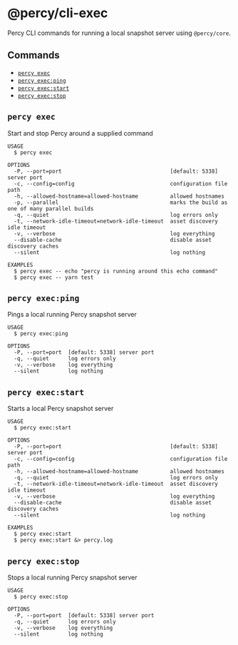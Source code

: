 # @percy/cli-exec

Percy CLI commands for running a local snapshot server using `@percy/core`.

## Commands
<!-- commands -->
* [`percy exec`](#percy-exec)
* [`percy exec:ping`](#percy-execping)
* [`percy exec:start`](#percy-execstart)
* [`percy exec:stop`](#percy-execstop)

## `percy exec`

Start and stop Percy around a supplied command

```
USAGE
  $ percy exec

OPTIONS
  -P, --port=port                                  [default: 5338] server port
  -c, --config=config                              configuration file path
  -h, --allowed-hostname=allowed-hostname          allowed hostnames
  -p, --parallel                                   marks the build as one of many parallel builds
  -q, --quiet                                      log errors only
  -t, --network-idle-timeout=network-idle-timeout  asset discovery idle timeout
  -v, --verbose                                    log everything
  --disable-cache                                  disable asset discovery caches
  --silent                                         log nothing

EXAMPLES
  $ percy exec -- echo "percy is running around this echo command"
  $ percy exec -- yarn test
```

## `percy exec:ping`

Pings a local running Percy snapshot server

```
USAGE
  $ percy exec:ping

OPTIONS
  -P, --port=port  [default: 5338] server port
  -q, --quiet      log errors only
  -v, --verbose    log everything
  --silent         log nothing
```

## `percy exec:start`

Starts a local Percy snapshot server

```
USAGE
  $ percy exec:start

OPTIONS
  -P, --port=port                                  [default: 5338] server port
  -c, --config=config                              configuration file path
  -h, --allowed-hostname=allowed-hostname          allowed hostnames
  -q, --quiet                                      log errors only
  -t, --network-idle-timeout=network-idle-timeout  asset discovery idle timeout
  -v, --verbose                                    log everything
  --disable-cache                                  disable asset discovery caches
  --silent                                         log nothing

EXAMPLES
  $ percy exec:start
  $ percy exec:start &> percy.log
```

## `percy exec:stop`

Stops a local running Percy snapshot server

```
USAGE
  $ percy exec:stop

OPTIONS
  -P, --port=port  [default: 5338] server port
  -q, --quiet      log errors only
  -v, --verbose    log everything
  --silent         log nothing
```
<!-- commandsstop -->
